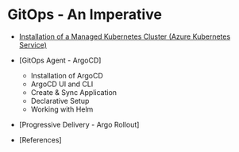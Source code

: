 # GitOps - An Imperative 


- [Installation of a Managed Kubernetes Cluster (Azure Kubernetes Service)](https://github.com/swarajitroy/gitops/blob/main/docs/aks_install/content.md)
- [GitOps Agent - ArgoCD]
    - Installation of ArgoCD
    - ArgoCD UI and CLI 
    - Create & Sync Application
    - Declarative Setup
    - Working with Helm
 
- [Progressive Delivery - Argo Rollout]
      
- [References]

